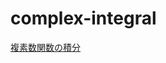 # complex-integral

[複素数関数の積分](https://github.com/easai/complex-integral/blob/main/complex-integral.ipynb)
